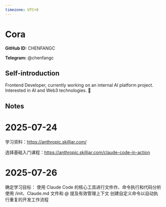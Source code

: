 ```yaml
---
timezone: UTC+8
---
```


# Cora

**GitHub ID:** CHENFANGC

**Telegram:** @chenfangc

## Self-introduction

Frontend Developer, currently working on an internal AI platform project. Interested in AI and Web3 technologies. 🚀

## Notes

<!-- Content_START -->

# 2025-07-24

学习资料：https://anthropic.skilljar.com/

选择基础入门课程：https://anthropic.skilljar.com/claude-code-in-action

# 2025-07-26

确定学习目标：
使用 Claude Code 的核心工具进行文件作、命令执行和代码分析
使用 /init、Claude.md 文件和 @ 提及有效管理上下文
创建自定义命令以自动执行重复的开发工作流程

<!-- Content_END -->
